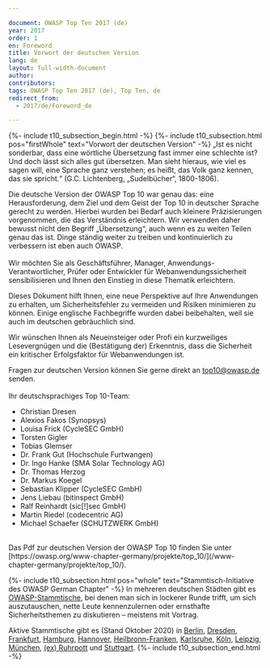 ```yaml
---

document: OWASP Top Ten 2017 (de)
year: 2017
order: 1
en: Foreword
title: Vorwort der deutschen Version
lang: de
layout: full-width-document
author:
contributors:
tags: OWASP Top Ten 2017 (de), Top Ten, de
redirect_from:
  - 2017/de/Foreword_de

---
```


{%- include t10_subsection_begin.html -%}
{%- include t10_subsection.html pos="firstWhole" text="Vorwort der deutschen Version" -%}
„Ist es nicht sonderbar, dass eine wörtliche Übersetzung fast immer eine schlechte ist? Und doch lässt sich alles gut übersetzen. Man sieht hieraus, wie viel es sagen will, eine Sprache ganz verstehen; es heißt, das Volk ganz kennen, das sie spricht.“ (G.C. Lichtenberg, „Sudelbücher“, 1800-1806).<br>

Die deutsche Version der OWASP Top 10 war genau das: eine Herausforderung, dem Ziel und dem Geist der Top 10 in deutscher Sprache gerecht zu werden. Hierbei wurden bei Bedarf auch kleinere Präzisierungen vorgenommen, die das Verständnis erleichtern. Wir verwenden daher bewusst nicht den Begriff „Übersetzung“, auch wenn es zu weiten Teilen genau das ist. Dinge ständig weiter zu treiben und kontinuierlich zu verbessern ist eben auch OWASP.<br>
<br>
Wir möchten Sie als Geschäftsführer, Manager, Anwendungs-Verantwortlicher, Prüfer oder Entwickler für Webanwendungssicherheit sensibilisieren und Ihnen den Einstieg in diese Thematik erleichtern.<br>

Dieses Dokument hilft Ihnen, eine neue Perspektive auf Ihre Anwendungen zu erhalten, um Sicherheitsfehler zu vermeiden und Risiken minimieren zu können. Einige englische Fachbegriffe wurden dabei beibehalten, weil sie auch im deutschen gebräuchlich sind.<br>

Wir wünschen Ihnen als Neueinsteiger oder Profi ein kurzweiliges Lesevergnügen und die (Bestätigung der) Erkenntnis, dass die Sicherheit ein kritischer Erfolgsfaktor für Webanwendungen ist.<br>

Fragen zur deutschen Version können Sie gerne direkt an [top10@owasp.de](mailto:top10@owasp.de) senden.<br>
<br>
Ihr deutschsprachiges Top 10-Team:<br>
* Christian Dresen<br>
* Alexios Fakos (Synopsys)<br>
* Louisa Frick (CycleSEC GmbH)<br>
* Torsten Gigler<br>
* Tobias Glemser<br>
* Dr. Frank Gut (Hochschule Furtwangen)<br>
* Dr. Ingo Hanke (SMA Solar Technology AG)<br>
* Dr. Thomas Herzog<br>
* Dr. Markus Koegel<br>
* Sebastian Klipper (CycleSEC GmbH)<br>
* Jens Liebau (bitinspect GmbH)<br>
* Ralf Reinhardt (sic[!]sec GmbH)<br>
* Martin Riedel (codecentric AG)<br>
* Michael Schaefer (SCHUTZWERK GmbH)<br>
<br>
Das Pdf zur deutschen Version der OWASP Top 10 finden Sie unter [https://owasp.org/www-chapter-germany/projekte/top_10/](/www-chapter-germany/projekte/top_10/).

{%- include t10_subsection.html  pos="whole" text="Stammtisch-Initiative des OWASP German Chapter" -%}
In mehreren deutschen Städten gibt es [OWASP-Stammtische](https://owasp.org/www-chapter-germany/stammtische/), bei denen man sich in lockerer Runde trifft, um sich auszutauschen, nette Leute kennenzulernen oder ernsthafte Sicherheitsthemen zu diskutieren – meistens mit Vortrag.<br>

Aktive Stammtische gibt es (Stand Oktober 2020) in [Berlin](/www-chapter-germany/stammtische/berlin), [Dresden](/www-chapter-germany/stammtische/dresden/), [Frankfurt](/www-chapter-germany/stammtische/frankfurt/), [Hamburg](/www-chapter-germany/stammtische/hamburg/), [Hannover](/www-chapter-germany/stammtische/hannover/), [Heilbronn-Franken](/www-chapter-germany/stammtische/heilbronn_franken/), [Karlsruhe](/www-chapter-germany/stammtische/karlsruhe/), [Köln](/www-chapter-germany/stammtische/koeln/), [Leipzig](/www-chapter-germany/stammtische/leipzig/), [München](/www-chapter-germany/stammtische/muenchen/), [(ex) Ruhrpott](/www-chapter-germany/stammtische/ruhrpott/) und [Stuttgart](/www-chapter-germany/stammtische/stuttgart/).
{%- include t10_subsection_end.html -%}
